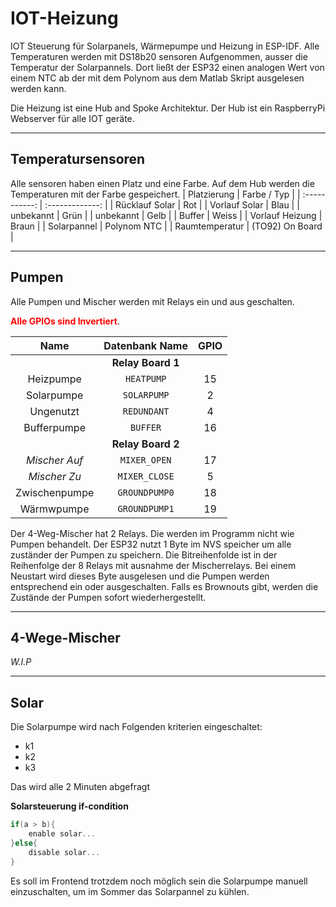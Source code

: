 # IOT-Heizung
IOT Steuerung für Solarpanels, Wärmepumpe und Heizung in ESP-IDF.
Alle Temperaturen werden mit DS18b20 sensoren Aufgenommen,
ausser die Temperatur der Solarpannels. Dort ließt der ESP32
einen analogen Wert von einem NTC ab der mit dem Polynom aus dem
Matlab Skript ausgelesen werden kann.

Die Heizung ist eine Hub and Spoke Architektur. Der Hub ist ein RaspberryPi Webserver für alle IOT geräte.

---
## Temperatursensoren
Alle sensoren haben einen Platz und eine Farbe.
Auf dem Hub werden die Temperaturen mit der Farbe gespeichert.
| Platzierung     | Farbe / Typ     |
| :-----------:   | :-------------: |
| Rücklauf Solar  | Rot             |
| Vorlauf Solar   | Blau            |
| unbekannt       | Grün            |
| unbekannt       | Gelb            |
| Buffer          | Weiss           |
| Vorlauf Heizung | Braun           |
| Solarpannel     | Polynom NTC     |
| Raumtemperatur  | (TO92) On Board |

---
## Pumpen
Alle Pumpen und Mischer werden mit Relays ein und aus geschalten.

<span style="color:red">**Alle GPIOs sind Invertiert**</span>.

| Name        | Datenbank Name | GPIO |
| :-------:   | :------------: | :--: |
||             **Relay Board 1**     || 
| Heizpumpe   | `HEATPUMP`     |   15 |
| Solarpumpe  | `SOLARPUMP`    |    2 |
| Ungenutzt   | `REDUNDANT`    |    4 |
| Bufferpumpe | `BUFFER`       |   16 |
||             **Relay Board 2**     || 
|*Mischer Auf*| `MIXER_OPEN`   |   17 |
|*Mischer Zu* | `MIXER_CLOSE`  |    5 |
|Zwischenpumpe| `GROUNDPUMP0`  |   18 |
| Wärmwpumpe  | `GROUNDPUMP1`  |   19 |

Der 4-Weg-Mischer hat 2 Relays. Die werden im Programm nicht
wie Pumpen behandelt.
Der ESP32 nutzt 1 Byte im NVS speicher um alle zuständer der Pumpen zu speichern. Die Bitreihenfolde ist in der Reihenfolge der 8 Relays mit ausnahme der Mischerrelays.
Bei einem Neustart wird dieses Byte ausgelesen und die Pumpen
werden entsprechend ein oder ausgeschalten.
Falls es Brownouts gibt, werden die Zustände der Pumpen sofort wiederhergestellt.

***
## 4-Wege-Mischer
*W.I.P*

---
## Solar
Die Solarpumpe wird nach Folgenden kriterien eingeschaltet:
* k1
* k2
* k3

Das wird alle 2 Minuten abgefragt

**Solarsteuerung if-condition**
```c
if(a > b){
    enable solar...
}else{
    disable solar...
}
```

Es soll im Frontend trotzdem noch möglich sein die Solarpumpe
manuell einzuschalten, um im Sommer das Solarpannel zu kühlen. 
